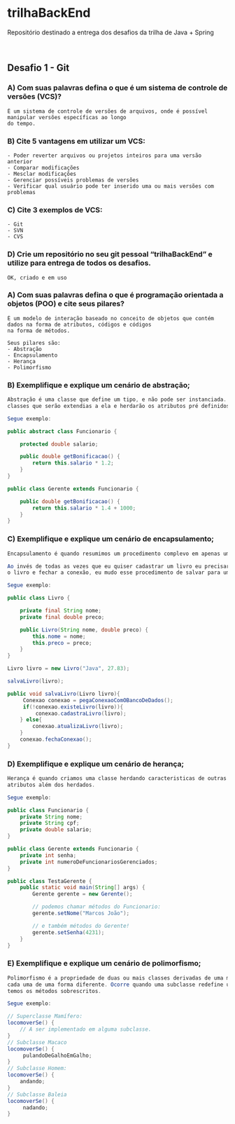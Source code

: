 # <b>trilhaBackEnd</b>

Repositório destinado a entrega dos desafios da trilha de Java + Spring

<br>

## <b>Desafio 1 - Git</b>


### <b>A)</b> Com suas palavras defina o que é um sistema de controle de versões (VCS)?
```
É um sistema de controle de versões de arquivos, onde é possível manipular versões específicas ao longo 
do tempo.
```

### <b>B)</b> Cite 5 vantagens em utilizar um VCS:
```
- Poder reverter arquivos ou projetos inteiros para uma versão anterior
- Comparar modificações
- Mesclar modificações 
- Gerenciar possíveis problemas de versões
- Verificar qual usuário pode ter inserido uma ou mais versões com problemas
```

### <b>C)</b> Cite 3 exemplos de VCS:
```
- Git
- SVN
- CVS
```

### <b>D)</b> Crie um repositório no seu git pessoal “trilhaBackEnd” e utilize para entrega de todos os desafios.
```
OK, criado e em uso
```



### <b>A)</b> Com suas palavras defina o que é programação orientada a objetos (POO) e cite seus pilares?
```
É um modelo de interação baseado no conceito de objetos que contém dados na forma de atributos, códigos e códigos 
na forma de métodos. 

Seus pilares são:
- Abstração
- Encapsulamento
- Herança
- Polimorfismo
```
### <b>B)</b> Exemplifique e explique um cenário de abstração;
```java
Abstração é uma classe que define um tipo, e não pode ser instanciada. Uma classe abstrata serve de modelo para outras 
classes que serão extendias a ela e herdarão os atributos pré definidos.

Segue exemplo:

public abstract class Funcionario {

	protected double salario;

	public double getBonificacao() {
		return this.salario * 1.2;
	}
}

public class Gerente extends Funcionario {

	public double getBonificacao() {
		return this.salario * 1.4 + 1000;
	}
}
```
### <b>C)</b> Exemplifique e explique um cenário de encapsulamento;
```java
Encapsulamento é quando resumimos um procedimento complevo em apenas um método.

Ao invés de todas as vezes que eu quiser cadastrar um livro eu precisar instanciá-lo, abrir uma conexão, salvar 
o livro e fechar a conexão, eu mudo esse procedimento de salvar para um único método.

Segue exemplo:

public class Livro {

    private final String nome; 
    private final double preco;

    public Livro(String nome, double preco) { 
        this.nome = nome; 
        this.preco = preco; 
    }
}

Livro livro = new Livro("Java", 27.83);

salvaLivro(livro);

public void salvaLivro(Livro livro){
     Conexao conexao = pegaConexaoComOBancoDeDados(); 
     if(!conexao.existeLivro(livro)){
         conexao.cadastraLivro(livro);
    } else{ 
        conexao.atualizaLivro(livro); 
    } 
    conexao.fechaConexao(); 
}
```


### <b>D)</b> Exemplifique e explique um cenário de herança;
```java
Herança é quando criamos uma classe herdando caracteristicas de outras ja existentes, porém podemos adicionar mais 
atributos além dos herdados.

Segue exemplo:

public class Funcionario {
    private String nome;
    private String cpf;
    private double salario;
}

public class Gerente extends Funcionario {
    private int senha;
    private int numeroDeFuncionariosGerenciados;
}

public class TestaGerente {
    public static void main(String[] args) {
        Gerente gerente = new Gerente();

        // podemos chamar métodos do Funcionario:
        gerente.setNome("Marcos João");

        // e também métodos do Gerente!
        gerente.setSenha(4231);
    }
}
```

### <b>E)</b> Exemplifique e explique um cenário de polimorfismo;

```java
Polimorfismo é a propriedade de duas ou mais classes derivadas de uma mesma superclasse responderem a mesma mensagem, 
cada uma de uma forma diferente. Ocorre quando uma subclasse redefine um método existente na superclasse, ou seja, quando 
temos os métodos sobrescritos.

Segue exemplo:

// Superclasse Mamífero:
locomoverSe() {
    // A ser implementado em alguma subclasse. 
}
// Subclasse Macaco
locomoverSe() {
     pulandoDeGalhoEmGalho; 
}
// Subclasse Homem:
locomoverSe() {
    andando; 
}
// Subclasse Baleia
locomoverSe() {
     nadando;
}
```






